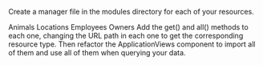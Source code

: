 Create a manager file in the modules directory for each of your resources.

Animals
Locations
Employees
Owners
Add the get() and all() methods to each one, changing the URL path in each one to get the corresponding resource type. Then refactor the ApplicationViews component to import all of them and use all of them when querying your data.